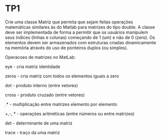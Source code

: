 # TP1

 Crie uma classe Matriz que permita que sejam feitas operações matemáticas
similares às do Matlab para matrizes do tipo double. A classe deve ser implementada
de forma a permitir que os usuários manipulem seus índices (linhas e colunas)
começando de 1 (um) e não de 0 (zero). Os elementos devem ser armazenados com
estruturas criadas dinamicamente na memória através do uso de ponteiros duplos (ou
simples). 

Operacoes de matrizes no MatLab:

eye - cria matriz identidade

zeros - cria matriz com todos os elementos iguais a zero

dot - produto interno (entre vetores)

cross - produto cruzado (entre vetores)

.* - multiplicação entre matrizes elemento por elemento

+,-, * - operações aritméticas (entre números ou entre matrizes)

det - determinante de uma matriz

trace - traço da uma matriz
